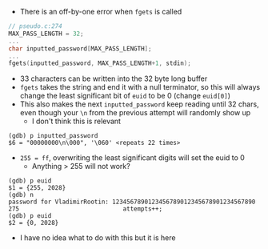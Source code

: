  - There is an off-by-one error when `fgets` is called
```c
// pseudo.c:274
MAX_PASS_LENGTH = 32;
...
char inputted_password[MAX_PASS_LENGTH];
...
fgets(inputted_password, MAX_PASS_LENGTH+1, stdin);
```
 - 33 characters can be written into the 32 byte long buffer
 - `fgets` takes the string and end it with a null terminator, so this will always change the least significant bit of `euid` to be 0 (change `euid[0]`)
 - This also makes the next `inputted_password` keep reading until 32 chars, even though your `\n` from the previous attempt will randomly show up
	 - I don't think this is relevant
```
(gdb) p inputted_password
$6 = "00000000\n\000", '\060' <repeats 22 times>
```
 - `255 = ff`, overwriting the least significant digits will set the euid to 0
	 - Anything > 255 will not work?
```
(gdb) p euid
$1 = {255, 2028}
(gdb) n
password for VladimirRootin: 1234567890123456789012345678901234567890
275                             attempts++;
(gdb) p euid
$2 = {0, 2028}
```
 - I have no idea what to do with this but it is here
